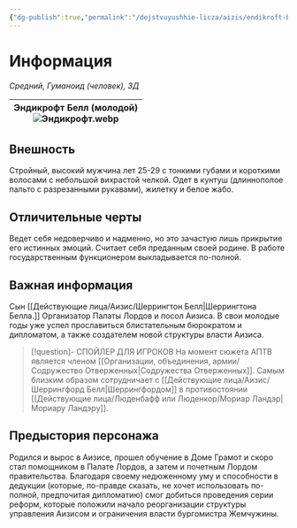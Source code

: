 ```yaml
---
{"dg-publish":true,"permalink":"/dejstvuyushhie-licza/aizis/endikroft-bell/","dgPassFrontmatter":true}
---
```


# Информация

*Средний, Гуманоид (человек), ЗД*

| Эндикрофт Белл (молодой)<br>![Эндикрофт.webp](/img/user/%D0%98%D0%B7%D0%BE%D0%B1%D1%80%D0%B0%D0%B6%D0%B5%D0%BD%D0%B8%D1%8F/%D0%AD%D0%BD%D0%B4%D0%B8%D0%BA%D1%80%D0%BE%D1%84%D1%82.webp)<br> |
| --------------------------------------------------- |
## Внешность
Стройный, высокий мужчина лет 25-29 с тонкими губами и короткими волосами с небольшой вихрастой челкой. Одет в кунтуш (длиннополое пальто с разрезанными рукавами), жилетку и белое жабо.

## Отличительные черты
Ведет себя недоверчиво и надменно, но это зачастую лишь прикрытие его истинных эмоций.
Считает себя преданным своей родине. В работе государственным функционером выкладывается по-полной.

## Важная информация
Сын [[Действующие лица/Аизис/Шеррингтон Белл\|Шеррингтона Белла.]] 
Организатор Палаты Лордов и посол Аизиса. В свои молодые годы уже успел прославиться блистательным бюрократом и дипломатом, а также создателем новой структуры власти Аизиса.
> [!question]- СПОЙЛЕР ДЛЯ ИГРОКОВ
> На момент сюжета АПТВ является членом [[Организации, объединения, армии/Содружество Отверженных\|Содружества Отверженных]]. Самым близким образом сотрудничает с [[Действующие лица/Аизис/Шеррингфорд Белл\|Шеррингфордом]] в противостоянии [[Действующие лица/Люденбафф или Люденкор/Мориар Ландэр\|Мориару Ландэру]].

## Предыстория персонажа
Родился и вырос в Аизисе, прошел обучение в Доме Грамот и скоро стал помощником в Палате Лордов, а затем и почетным Лордом правительства.
Благодаря своему недюженному уму и способности в дедукции (которые, по-правде сказать, не хочет использовать по-полной, предпочитая дипломатию) смог добиться проведения серии реформ, которые положили начало реорганизации структуры управления Аизисом и ограничения власти бургомистра Жемчужины.




